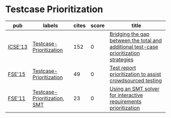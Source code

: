 # Testcase Prioritization

|pub|labels|cites|score|title|
|---|------|-----|-----|-----|
|[ICSE'13](https://dblp.org/db/conf/icse/icse2013.html)|[Testcase-Prioritization](labels/Testcase-Prioritization.md)|152|0|[Bridging the gap between the total and additional test-case prioritization strategies](https://scholar.google.com/scholar?q=Bridging+the+gap+between+the+total+and+additional+test-case+prioritization+strategies)|
|[FSE'15](https://dblp.org/db/conf/sigsoft/fse2015.html)|[Testcase-Prioritization](labels/Testcase-Prioritization.md)|49|0|[Test report prioritization to assist crowdsourced testing](https://scholar.google.com/scholar?q=Test+report+prioritization+to+assist+crowdsourced+testing)|
|[FSE'11](https://dblp.org/db/conf/sigsoft/fse2011.html)|[Testcase-Prioritization](labels/Testcase-Prioritization.md), [SMT](labels/SMT.md)|23|0|[Using an SMT solver for interactive requirements prioritization](https://scholar.google.com/scholar?q=Using+an+SMT+solver+for+interactive+requirements+prioritization)|
